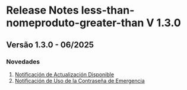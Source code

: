 # Release Notes less-than-nomeproduto-greater-than V 1.3.0

## **Versão 1.3.0 - 06/2025**


### **Novedades**

1. [Notificación de Actualización Disponible](Notificación-De-Actualización-Disponible.md)
2. [Notificación de Uso de la Contraseña de Emergencia](Notificación-De-Uso-De-La-Contraseña-De-Emergencia.md)
